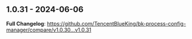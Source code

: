 
## 1.0.31 - 2024-06-06 


**Full Changelog**: https://github.com/TencentBlueKing/bk-process-config-manager/compare/v1.0.30...v1.0.31

